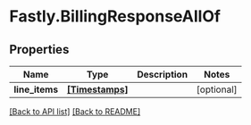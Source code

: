 # Fastly.BillingResponseAllOf

## Properties

Name | Type | Description | Notes
------------ | ------------- | ------------- | -------------
**line_items** | [**[Timestamps]**](Timestamps.md) |  | [optional] 


[[Back to API list]](../../README.md#endpoints) [[Back to README]](../../README.md)
